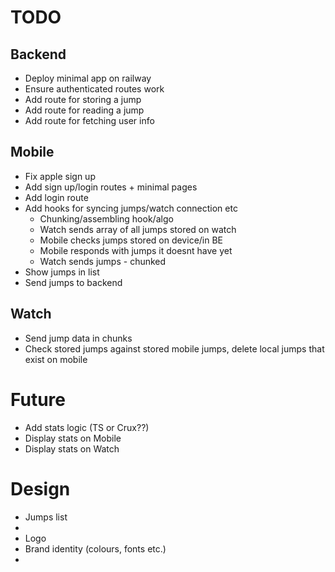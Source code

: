 # TODO

## Backend
- Deploy minimal app on railway
- Ensure authenticated routes work
- Add route for storing a jump
- Add route for reading a jump
- Add route for fetching user info

## Mobile
- Fix apple sign up
- Add sign up/login routes + minimal pages
- Add login route
- Add hooks for syncing jumps/watch connection etc
  - Chunking/assembling hook/algo
  - Watch sends array of all jumps stored on watch
  - Mobile checks jumps stored on device/in BE
  - Mobile responds with jumps it doesnt have yet
  - Watch sends jumps - chunked
- Show jumps in list
- Send jumps to backend

## Watch
- Send jump data in chunks
- Check stored jumps against stored mobile jumps, delete local jumps that exist on mobile 
  


# Future
- Add stats logic (TS or Crux??)
- Display stats on Mobile
- Display stats on Watch


# Design
- Jumps list
- 
- Logo
- Brand identity (colours, fonts etc.)
- 